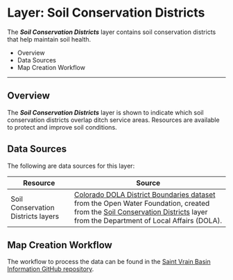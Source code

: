 # Layer: Soil Conservation Districts #

The ***Soil Conservation Districts*** layer contains soil conservation districts that
help maintain soil health.

*   Overview
*   Data Sources
*   Map Creation Workflow

---

## Overview ##

The ***Soil Conservation Districts*** layer is shown to indicate which soil conservation districts overlap ditch service areas.
Resources are available to protect and improve soil conditions.

## Data Sources ##

The following are data sources for this layer:

| **Resource** | **Source** |
| -- | -- |
| Soil Conservation Districts layers | [Colorado DOLA District Boundaries dataset](http://data.openwaterfoundation.org/state/co/dola/district-boundaries/) from the Open Water Foundation, created from the [Soil Conservation Districts](https://demography.dola.colorado.gov/assets/html/gis.html) layer from the Department of Local Affairs (DOLA). |

## Map Creation Workflow

The workflow to process the data can be found in the
[Saint Vrain Basin Information GitHub repository](https://github.com/OpenWaterFoundation/owf-infomapper-saint-vrain/tree/master/workflow/BasinEntities/Agriculture-Ditches).
